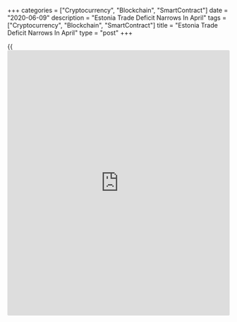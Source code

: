 +++
categories = ["Cryptocurrency", "Blockchain", "SmartContract"]
date = "2020-06-09"
description = "Estonia Trade Deficit Narrows In April"
tags = ["Cryptocurrency", "Blockchain", "SmartContract"]
title = "Estonia Trade Deficit Narrows In April"
type = "post"
+++

{{<iframe id="large-banner" src="https://www.bounty.group/#slide=2.0" width="100%" height="600" scrolling="no" style="border: 0px solid rgb(216, 221, 230); border-radius: 3px;">}}

Estonia's trade deficit decreased in April amid a fall in exports and
imports, figures from Statistics Estonia showed on Tuesday.

The trade deficit fell to EUR 61 million in April from EUR 150 million
in the same month last year. In March, the trade deficit was EUR 155
million.

Leading analyst at Statistics Estonia, Evelin Puura said the last time
trade fell this much was 11 years ago, in 2009.

Exports fell 17.0 percent year-on-year in April, after remaining
unchanged in March.

Imports decreased 22.0 percent annually in April, following a 1.0
percent fall in the previous month.

"In April, trade decreased in most commodity sections, but exports and
imports increased for products associated with COVID-19, such as
disinfection products and pharmaceuticals," Puura, said.

For comments and feedback [contact](https://www.playgroundfx.com/contact/): editorial@rtt[news](https://www.letsplayfx.com/blog/forex-news-website/).com

[Economic News][1]

 **What parts of the world are seeing the best (and worst) economic
performances lately? Click[here][2] to check out our [Econ Scorecard][2]
and find out! See up-to-the-moment [ranking](https://www.playgroundfx.com/blog/crypto-exchange-ranking/)s for the best and worst
performers in [GDP][2], [unemployment rate][3], [inflation][4] and much
more.**

   1. www.rtt[news](https://www.letsplayfx.com/blog/forex-news-website/).com/Content/EconomicNews.aspx
   2. www.rtt[news](https://www.letsplayfx.com/blog/forex-news-website/).com/economic-scorecard/world-rank/GDP/highest-performance.aspx
   3. www.rtt[news](https://www.letsplayfx.com/blog/forex-news-website/).com/economic-scorecard/world-rank/unemployment-rate/lowest-performance.aspx
   4. www.rtt[news](https://www.letsplayfx.com/blog/forex-news-website/).com/economic-scorecard/world-rank/CPI/highest-performance.aspx